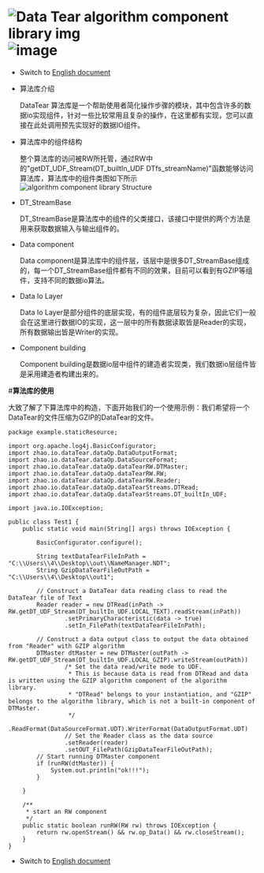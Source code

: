# ![Data Tear algorithm component library img](https://user-images.githubusercontent.com/113756063/193436746-c253b493-038d-41e7-82e7-da2ff942e30f.png) ![image](https://user-images.githubusercontent.com/113756063/193436796-c762335e-6f8f-4f53-b0fd-b05e3fd8f6d1.png)

- Switch to [English document](https://github.com/BeardedManZhao/dataTear/blob/main/KnowledgeDocument/Data%20Tear%20algorithm%20component%20library.md)
- 算法库介绍
  
  DataTear 算法库是一个帮助使用者简化操作步骤的模块，其中包含许多的数据io实现组件，针对一些比较常用且复杂的操作，在这里都有实现，您可以直接在此处调用预先实现好的数据IO组件。
- 算法库中的组件结构
  
  整个算法库的访问被RW所托管，通过RW中的"getDT_UDF_Stream(DT_builtIn_UDF DTfs_streamName)"函数能够访问算法库，算法库中的组件类图如下所示
![algorithm component library Structure](https://user-images.githubusercontent.com/113756063/193436729-5509aefd-701b-46c9-85cb-22d1dc0520fe.png)
- DT_StreamBase
  
  DT_StreamBase是算法库中的组件的父类接口，该接口中提供的两个方法是用来获取数据输入与输出组件的。
- Data component

  Data component是算法库中的组件层，该层中是很多DT_StreamBase组成的，每一个DT_StreamBase组件都有不同的效果，目前可以看到有GZIP等组件，支持不同的数据io算法。

- Data Io Layer

  Data Io Layer是部分组件的底层实现，有的组件底层较为复杂，因此它们一般会在这里进行数据IO的实现，这一层中的所有数据读取皆是Reader的实现，所有数据输出皆是Writer的实现。

- Component building
  
  Component building是数据io层中组件的建造者实现类，我们数据io层组件皆是采用建造者构建出来的。

#**算法库的使用**

  大致了解了下算法库中的构造，下面开始我们的一个使用示例：我们希望将一个DataTear的文件压缩为GZIP的DataTear的文件。
```
package example.staticResource;

import org.apache.log4j.BasicConfigurator;
import zhao.io.dataTear.dataOp.DataOutputFormat;
import zhao.io.dataTear.dataOp.DataSourceFormat;
import zhao.io.dataTear.dataOp.dataTearRW.DTMaster;
import zhao.io.dataTear.dataOp.dataTearRW.RW;
import zhao.io.dataTear.dataOp.dataTearRW.Reader;
import zhao.io.dataTear.dataOp.dataTearStreams.DTRead;
import zhao.io.dataTear.dataOp.dataTearStreams.DT_builtIn_UDF;

import java.io.IOException;

public class Test1 {
    public static void main(String[] args) throws IOException {

        BasicConfigurator.configure();

        String textDataTearFileInPath = "C:\\Users\\4\\Desktop\\out\\NameManager.NDT";
        String GzipDataTearFileOutPath = "C:\\Users\\4\\Desktop\\out1";

        // Construct a DataTear data reading class to read the DataTear file of Text
        Reader reader = new DTRead(inPath -> RW.getDT_UDF_Stream(DT_builtIn_UDF.LOCAL_TEXT).readStream(inPath))
                .setPrimaryCharacteristic(data -> true)
                .setIn_FilePath(textDataTearFileInPath);

        // Construct a data output class to output the data obtained from "Reader" with GZIP algorithm
        DTMaster dtMaster = new DTMaster(outPath -> RW.getDT_UDF_Stream(DT_builtIn_UDF.LOCAL_GZIP).writeStream(outPath))
                /* Set the data read/write mode to UDF.
                 * This is because data is read from DTRead and data is written using the GZIP algorithm component of the algorithm library.
                 * "DTRead" belongs to your instantiation, and "GZIP" belongs to the algorithm library, which is not a built-in component of DTMaster.
                 */
                .ReadFormat(DataSourceFormat.UDT).WriterFormat(DataOutputFormat.UDT)
                // Set the Reader class as the data source
                .setReader(reader)
                .setOUT_FilePath(GzipDataTearFileOutPath);
        // Start running DTMaster component
        if (runRW(dtMaster)) {
            System.out.println("ok!!!");
        }

    }

    /**
     * start an RW component
     */
    public static boolean runRW(RW rw) throws IOException {
        return rw.openStream() && rw.op_Data() && rw.closeStream();
    }
}
```
- Switch to [English document](https://github.com/BeardedManZhao/dataTear/blob/main/KnowledgeDocument/Data%20Tear%20algorithm%20component%20library.md)
